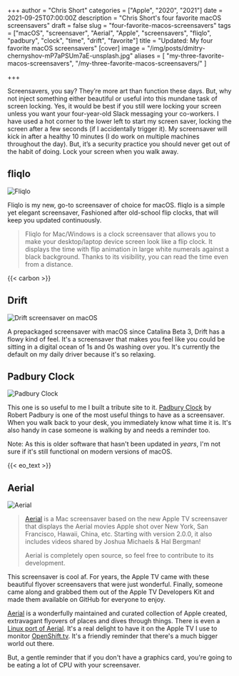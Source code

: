 +++
author = "Chris Short"
categories = ["Apple", "2020", "2021"]
date = 2021-09-25T07:00:00Z
description = "Chris Short's four favorite macOS screensavers"
draft = false
slug = "four-favorite-macos-screensavers"
tags = ["macOS", "screensaver", "Aerial", "Apple", "screensavers", "fliqlo", "padbury", "clock", "time", "drift", "favorite"]
title = "Updated: My four favorite macOS screensavers"
[cover]
image = "/img/posts/dmitry-chernyshov-mP7aPSUm7aE-unsplash.jpg"
aliases = [
    "my-three-favorite-macos-screensavers",
    "/my-three-favorite-macos-screensavers/"
]

+++

Screensavers, you say? They’re more art than function these days. But, why not inject something either beautiful or useful into this mundane task of screen locking. Yes, it would be best if you still were locking your screen unless you want your four-year-old Slack messaging your co-workers. I have used a hot corner to the lower left to start my screen saver, locking the screen after a few seconds (if I accidentally trigger it). My screensaver will kick in after a healthy 10 minutes (I do work on multiple machines throughout the day). But, it’s a security practice you should never get out of the habit of doing. Lock your screen when you walk away.

## fliqlo

![Fliqlo](/img/posts/fliqlo.png#center)

Fliqlo is my new, go-to screensaver of choice for macOS. fliqlo is a simple yet elegant screensaver, Fashioned after old-school flip clocks, that will keep you updated continuously.

> Fliqlo for Mac/Windows is a clock screensaver that allows you to make your desktop/laptop device screen look like a flip clock. It displays the time with flip animation in large white numerals against a black background. Thanks to its visibility, you can read the time even from a distance.

{{< carbon >}}

## Drift

![Drift screensaver on macOS](/img/posts/drift_macos.jpg#center)

A prepackaged screensaver with macOS since Catalina Beta 3, Drift has a flowy kind of feel. It's a screensaver that makes you feel like you could be sitting in a digital ocean of 1s and 0s washing over you. It's currently the default on my daily driver because it's so relaxing.

## Padbury Clock

![Padbury Clock](/img/posts/padbury-clock-screen-saver.png#center)

This one is so useful to me I built a tribute site to it. [Padbury Clock](https://padbury.app/) by Robert Padbury is one of the most useful things to have as a screensaver. When you walk back to your desk, you immediately know what time it is. It's also handy in case someone is walking by and needs a reminder too.

Note: As this is older software that hasn't been updated in *years*, I'm not sure if it's still functional on modern versions of macOS.

{{< eo_text >}}

## Aerial

![Aerial](/img/posts/aerial-screensaver.gif#center)

>[Aerial](https://github.com/JohnCoates/Aerial) is a Mac screensaver based on the new Apple TV screensaver that displays the Aerial movies Apple shot over New York, San Francisco, Hawaii, China, etc. Starting with version 2.0.0, it also includes videos shared by Joshua Michaels & Hal Bergman!
>
>Aerial is completely open source, so feel free to contribute to its development.

This screensaver is cool af. For years, the Apple TV came with these beautiful flyover screensavers that were just wonderful. Finally, someone came along and grabbed them out of the Apple TV Developers Kit and made them available on GitHub for everyone to enjoy.

[Aerial](https://github.com/JohnCoates/Aerial) is a wonderfully maintained and curated collection of Apple created, extravagant flyovers of places and dives through things. There is even a [Linux port of Aerial](https://github.com/graysky2/xscreensaver-aerial/). It's a real delight to have it on the Apple TV I use to monitor [OpenShift.tv](https://openshift.tv). It's a friendly reminder that there's a much bigger world out there.

But, a gentle reminder that if you don't have a graphics card, you're going to be eating a lot of CPU with your screensaver.
